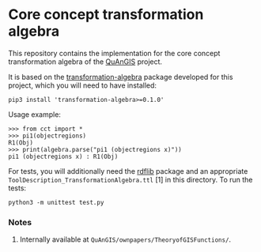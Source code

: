 Core concept transformation algebra
===============================================================================

This repository contains the implementation for the core concept 
transformation algebra of the [QuAnGIS](https://questionbasedanalysis.com/) 
project.

It is based on the 
[transformation-algebra](https://github.com/quangis/transformation_algebra) 
package developed for this project, which you will need to have installed:

    pip3 install 'transformation-algebra>=0.1.0'

Usage example:

    >>> from cct import *
    >>> pi1(objectregions)
    R1(Obj)
    >>> print(algebra.parse("pi1 (objectregions x)"))
    pi1 (objectregions x) : R1(Obj)


For tests, you will additionally need the [rdflib](https://rdflib.dev/) 
package and an appropriate `ToolDescription_TransformationAlgebra.ttl` [1] in 
this directory. To run the tests:

    python3 -m unittest test.py


### Notes

1. Internally available at `QuAnGIS/ownpapers/TheoryofGISFunctions/`.
